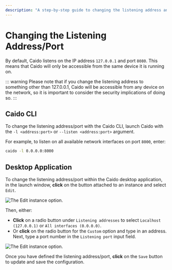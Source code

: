 ```yaml
---
description: "A step-by-step guide to changing the listening address and port in Caido CLI and Desktop application for network accessibility and security configuration."
---
```


# Changing the Listening Address/Port

By default, Caido listens on the IP address `127.0.0.1` and port `8080`. This means that Caido will only be accessible from the same device it is running on.

::: warning
Please note that if you change the listening address to something other than 127.0.0.1, Caido will be accessible from any device on the network, so it is important to consider the security implications of doing so.
:::

## Caido CLI

To change the listening address/port with the Caido CLI, launch Caido with the `-l <address:port>` or `--listen <address:port>` argument.

For example, to listen on all available network interfaces on port `8000`, enter:

```bash
caido -l 0.0.0.0:8000
```

## Desktop Application

To change the listening address/port within the Caido desktop application, in the launch window, **click** on the <code><Icon icon="fas fa-ellipsis-vertical" /></code> button attached to an instance and select `Edit`.

<img alt="The Edit instance option." src="/_images/launch_window_edit.png" center/>

Then, either:

- **Click** on a radio button under `Listening addresses` to select `Localhost (127.0.0.1)` or `All interfaces (0.0.0.0)`.
- Or **click** on the radio button for the `Custom` option and type in an address. Next, type a port number in the `Listening port` input field.

<img alt="The Edit instance option." src="/_images/launch_window_address_port.png" center/>

Once you have defined the listening address/port, **click** on the `Save` button to update and save the configuration.
